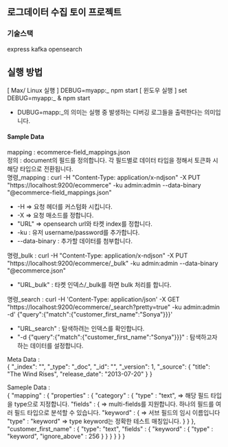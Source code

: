 ## 로그데이터 수집 토이 프로젝트

### 기술스택
express kafka opensearch 

## 실행 방법

[ Max/ Linux 실행 ]
DEBUG=myapp:_ npm start
[ 윈도우 실행 ]
set DEBUG=myapp:_ & npm start
- DUBUG=mapp:_의 의미는 실행 중 발생하는 디버깅 로그들을 출력한다는 의미입니다.


#### Sample Data
mapping : ecommerce-field_mappings.json  
정의 : document의 필드를 정의합니다. 각 필드별로 데이터 타입을 정해서 토큰화 시 해당 타입으로 전환됩니다.  
명령_mapping : curl -H "Content-Type: application/x-ndjson" -X PUT "https://localhost:9200/ecommerce" -ku admin:admin --data-binary "@ecommerce-field_mappings.json"  
- -H => 요청 헤더를 커스텀화 시킵니다.
- -X => 요청 매소드를 정합니다.
- "URL" => opensearch url와 타켓 index를 정합니다.
- -ku : 유저 username/password를 추가합니다.
- --data-binary : 추가할 데이터를 첨부합니다.  

명령_bulk :  curl -H "Content-Type: application/x-ndjson" -X PUT "https://localhost:9200/ecommerce/_bulk" -ku admin:admin --data-binary "@ecommerce.json"  
- "URL_bulk" : 타켓 인덱스/_bulk를 하면 bulk 처리를 합니다.  

명령_search :  curl -H 'Content-Type: application/json' -X GET "https://localhost:9200/ecommerce/_search?pretty=true" -ku admin:admin -d' {"query":{"match":{"customer_first_name":"Sonya"}}}'  
- "URL_search" : 탐색하려는 인덱스를 확인합니다.  
- "-d {"query":{"match":{"customer_first_name":"Sonya"}}}" : 탐색하고자 하는 데이터를 설정합니다.  

Meta Data :  
{
  "_index": "<index-name>",
  "_type": "_doc",
  "_id": "<document-id>",
  "_version": 1,
  "_source": {
    "title": "The Wind Rises",
    "release_date": "2013-07-20"
  }
}  

Sameple Data :  
{
    "mapping" : {
        "properties" : {
            "category" : {
                "type" : "text", => 해당 필드 타입을 type으로 지정합니다.
                "fields" : {  => multi-fields를 지원합니다. 하나의 필드를 여러 필드 타입으로 분석할 수 있습니다.
                    "keyword" : { => 서브 필드의 임시 이름입니다
                        "type" : "keyword" => type keyword는 정확한 테스트 매칭입니다.
                    }
                }
            },
            "customer_first_name" : {
                "type": "text",
                "fields" : {
                    "keyword" : {
                        "type" : "keyword",
                        "ignore_above" : 256
                    }
                }
            }
        }
    }
}